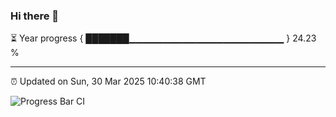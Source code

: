 ### Hi there 👋

⏳ Year progress { ███████▁▁▁▁▁▁▁▁▁▁▁▁▁▁▁▁▁▁▁▁▁▁▁ } 24.23 %

---

⏰ Updated on Sun, 30 Mar 2025 10:40:38 GMT

![Progress Bar CI](https://github.com/IshwaranRudhara/GIT-ACTION/workflows/Progress%20Bar%20CI/badge.svg)
